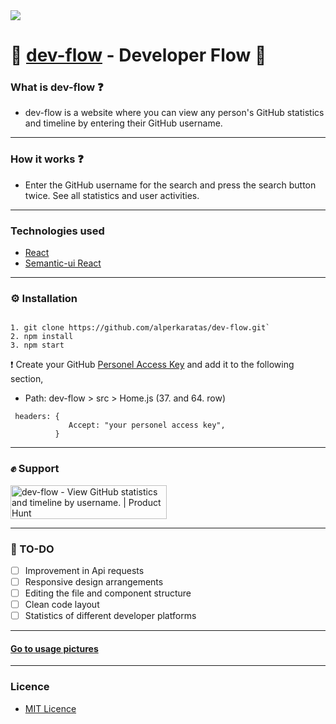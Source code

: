 <img width={200} height={200} src="https://i.ibb.co/KqQ8Pfw/icon.png"/>

# 🎉  [dev-flow](https://dev-flow.netlify.app/{:target="_blank"}) - Developer Flow  🎉

### What is dev-flow ❓ 
 * dev-flow is a website where you can view any person's GitHub statistics and timeline by entering their GitHub username.
 ---
### How it works ❓
  * Enter the GitHub username for the search and press the search button twice. See all statistics and user activities.
 --- 
### Technologies used
  * [React](https://github.com/facebook/react)
  * [Semantic-ui React](https://react.semantic-ui.com/)
 ---
### ⚙️ Installation
 ```
 
 1. git clone https://github.com/alperkaratas/dev-flow.git`
 2. npm install
 3. npm start
 
 ```
 ❗️ Create your GitHub [Personel Access Key](https://github.com/settings/tokens) and add it to the following section,
  - Path: dev-flow > src > Home.js (37. and 64. row) 
 ```
  headers: {
              Accept: "your personel access key",
           }
 ```
 ---
 ### ✊ Support
 
 <a href="https://www.producthunt.com/posts/dev-flow?utm_source=badge-featured&utm_medium=badge&utm_souce=badge-dev-flow" target="_blank"><img src="https://api.producthunt.com/widgets/embed-image/v1/featured.svg?post_id=280541&theme=dark" alt="dev-flow - View GitHub statistics and timeline by username. | Product Hunt" style="width: 250px; height: 54px;" width="250" height="54" /></a>
 
 ---
 ### 📝 TO-DO
 
- [ ] Improvement in Api requests
- [ ] Responsive design arrangements
- [ ] Editing the file and component structure
- [ ] Clean code layout
- [ ] Statistics of different developer platforms
 ---
 #### [Go to usage pictures](https://github.com/alperkaratas/dev-flow/tree/master/src/usage-pictures)
 ---
 
### Licence

* [MIT Licence](https://github.com/alperkaratas/dev-flow/blob/master/LICENSE) 


 
